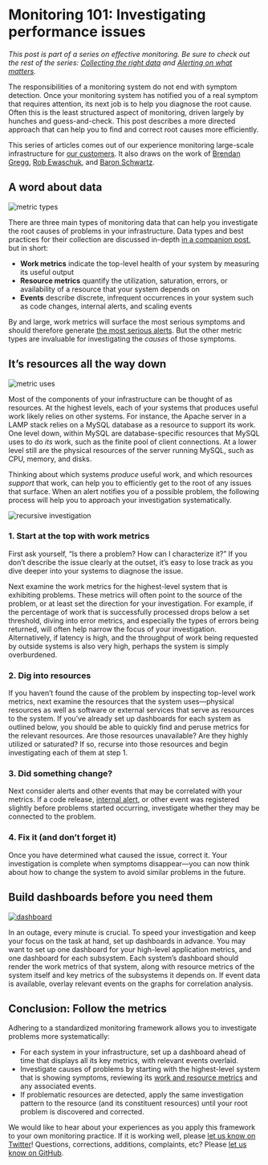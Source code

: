 # Monitoring 101: Investigating performance issues

*This post is part of a series on effective monitoring. Be sure to check out the rest of the series: [Collecting the right data](https://www.datadoghq.com/blog/2015/06/monitoring-101-collecting-data/) and [Alerting on what matters](https://www.datadoghq.com/blog/2015/06/monitoring-101-alerting/).*

The responsibilities of a monitoring system do not end with symptom detection. Once your monitoring system has notified you of a real symptom that requires attention, its next job is to help you diagnose the root cause. Often this is the least structured aspect of monitoring, driven largely by hunches and guess-and-check. This post describes a more directed approach that can help you to find and correct root causes more efficiently.

This series of articles comes out of our experience monitoring large-scale infrastructure for [our customers](https://www.datadoghq.com/customers/). It also draws on the work of [Brendan Gregg](http://dtdg.co/use-method), [Rob Ewaschuk](http://dtdg.co/philosophy-alerting), and [Baron Schwartz](http://dtdg.co/metrics-attention).

## A word about data

![metric types](https://d33tyra1llx9zy.cloudfront.net/blog/images/2015-05-how-to-monitor/alerting101_chart_1.png)

There are three main types of monitoring data that can help you investigate the root causes of problems in your infrastructure. Data types and best practices for their collection are discussed in-depth [in a companion post](https://www.datadoghq.com/blog/2015/06/monitoring-101-collecting-data/), but in short:

-   **Work metrics** indicate the top-level health of your system by measuring its useful output
-   **Resource metrics** quantify the utilization, saturation, errors, or availability of a resource that your system depends on
-   **Events** describe discrete, infrequent occurrences in your system such as code changes, internal alerts, and scaling events

By and large, work metrics will surface the most serious symptoms and should therefore generate [the most serious alerts](https://www.datadoghq.com/blog/2015/06/monitoring-101-alerting/#page-on-symptoms). But the other metric types are invaluable for investigating the *causes* of those symptoms.

## It’s resources all the way down

![metric uses](https://d33tyra1llx9zy.cloudfront.net/blog/images/2015-05-how-to-monitor/alerting101_2_chart.png)

Most of the components of your infrastructure can be thought of as resources. At the highest levels, each of your systems that produces useful work likely relies on other systems. For instance, the Apache server in a LAMP stack relies on a MySQL database as a resource to support its work. One level down, within MySQL are database-specific resources that MySQL uses to do *its* work, such as the finite pool of client connections. At a lower level still are the physical resources of the server running MySQL, such as CPU, memory, and disks.

Thinking about which systems *produce* useful work, and which resources *support* that work, can help you to efficiently get to the root of any issues that surface. When an alert notifies you of a possible problem, the following process will help you to approach your investigation systematically.

![recursive investigation](https://d33tyra1llx9zy.cloudfront.net/blog/images/2015-05-how-to-monitor/investigating_diagram_4.png)

### 1. Start at the top with work metrics

First ask yourself, “Is there a problem? How can I characterize it?” If you don’t describe the issue clearly at the outset, it’s easy to lose track as you dive deeper into your systems to diagnose the issue.

Next examine the work metrics for the highest-level system that is exhibiting problems. These metrics will often point to the source of the problem, or at least set the direction for your investigation. For example, if the percentage of work that is successfully processed drops below a set threshold, diving into error metrics, and especially the types of errors being returned, will often help narrow the focus of your investigation. Alternatively, if latency is high, and the throughput of work being requested by outside systems is also very high, perhaps the system is simply overburdened.

### 2. Dig into resources

If you haven’t found the cause of the problem by inspecting top-level work metrics, next examine the resources that the system uses—physical resources as well as software or external services that serve as resources to the system. If you’ve already set up dashboards for each system as outlined below, you should be able to quickly find and peruse metrics for the relevant resources. Are those resources unavailable? Are they highly utilized or saturated? If so, recurse into those resources and begin investigating each of them at step 1.

### 3. Did something change?

Next consider alerts and other events that may be correlated with your metrics. If a code release, [internal alert](https://www.datadoghq.com/blog/2015/06/monitoring-101-alerting/#levels-of-urgency), or other event was registered slightly before problems started occurring, investigate whether they may be connected to the problem.

### 4. Fix it (and don’t forget it)

Once you have determined what caused the issue, correct it. Your investigation is complete when symptoms disappear—you can now think about how to change the system to avoid similar problems in the future.

## Build dashboards before you need them

[![dashboard](https://d33tyra1llx9zy.cloudfront.net/blog/images/2015-05-how-to-monitor/example-dashboard-2.png)](https://d33tyra1llx9zy.cloudfront.net/blog/images/2015-05-how-to-monitor/example-dashboard-2.png)

In an outage, every minute is crucial. To speed your investigation and keep your focus on the task at hand, set up dashboards in advance. You may want to set up one dashboard for your high-level application metrics, and one dashboard for each subsystem. Each system’s dashboard should render the work metrics of that system, along with resource metrics of the system itself and key metrics of the subsystems it depends on. If event data is available, overlay relevant events on the graphs for correlation analysis.

## Conclusion: Follow the metrics

Adhering to a standardized monitoring framework allows you to investigate problems more systematically:

-   For each system in your infrastructure, set up a dashboard ahead of time that displays all its key metrics, with relevant events overlaid.
-   Investigate causes of problems by starting with the highest-level system that is showing symptoms, reviewing its [work and resource metrics](https://www.datadoghq.com/blog/2015/06/monitoring-101-collecting-data/#metrics) and any associated events.
-   If problematic resources are detected, apply the same investigation pattern to the resource (and its constituent resources) until your root problem is discovered and corrected.

We would like to hear about your experiences as you apply this framework to your own monitoring practice. If it is working well, please [let us know on Twitter](https://twitter.com/datadoghq)! Questions, corrections, additions, complaints, etc? Please [let us know on GitHub](https://github.com/DataDog/the-monitor/blob/master/monitoring-101/monitoring_101_investigating_performance_issues.md).
